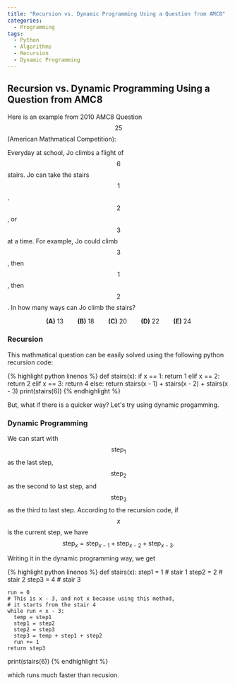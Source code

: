 ```yaml
---
title: "Recursion vs. Dynamic Programming Using a Question from AMC8"
categories:
  - Programming
tags:
  - Python
  - Algorithms
  - Recursion
  - Dynamic Programming
---
```


## Recursion vs. Dynamic Programming Using a Question from AMC8



Here is an example from 2010 AMC8 Question $$25$$ (American Mathmatical Competition):  

Everyday at school, Jo climbs a flight of $$6$$ stairs. Jo can take the stairs $$1$$, $$2$$, or $$3$$ at a time. For example, Jo could climb $$3$$, then $$1$$, then $$2$$. In how many ways can Jo climb the stairs?  

$$\textbf{(A)}\ 13 \qquad\textbf{(B)}\ 18\qquad\textbf{(C)}\ 20\qquad\textbf{(D)}\ 22\qquad\textbf{(E)}\ 24$$

### Recursion  

This mathmatical question can be easily solved using the following python recursion code:

{% highlight python linenos %}
def stairs(x):
    if x == 1:
        return 1
    elif x == 2:
        return 2
    elif x == 3:
        return 4
    else:
        return stairs(x - 1) + stairs(x - 2) + stairs(x - 3)
print(stairs(6))
{% endhighlight %}

But, what if there is a quicker way? Let's try using dynamic progamming.

### Dynamic Programming

We can start with $$\text{step}_1$$ as the last step, $$\text{step}_2$$ as the second to last step, and $$\text{step}_3$$ as the third to last step. According to the recursion code, if $$x$$ is the current step, we have $$\text{step}_x = \text{step}_{x-1} + \text{step}_{x- 2} + \text{step}_{x - 3}.$$

Writing it in the dynamic programming way, we get

{% highlight python linenos %}
def stairs(x):
    step1 = 1 # stair 1
    step2 = 2 # stair 2
    step3 = 4 # stair 3

    run = 0
    # This is x - 3, and not x because using this method,
    # it starts from the stair 4
    while run < x - 3:
      temp = step1
      step1 = step2
      step2 = step3
      step3 = temp + step1 + step2
      run += 1
    return step3
print(stairs(6))
{% endhighlight %}

which runs much faster than recusion.
